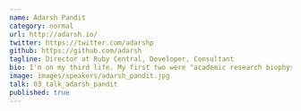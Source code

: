 ```yaml
---
name: Adarsh Pandit
category: normal
url: http://adarsh.io/
twitter: https://twitter.com/adarshp
github: https://github.com/adarsh
tagline: Director at Ruby Central, Developer, Consultant
bio: I'm on my third life. My first two were "academic research biophysicist" and "corporate management consultant". Now I'm in "Ruby developer, Consulting firm owner, Ruby community organizer". I ride my bicycle a lot. I have a wife and two boys. We all live in Oakland, California.
image: images/speakers/adarsh_pandit.jpg
talk: 03_talk_adarsh_pandit
published: true
---
```

